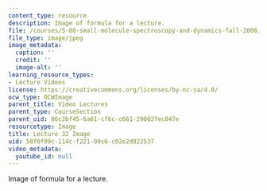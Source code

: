 ```yaml
---
content_type: resource
description: Image of formula for a lecture.
file: /courses/5-80-small-molecule-spectroscopy-and-dynamics-fall-2008/58f0f99c114cf22199c6c02e2d022537_lec32image1.jpg
file_type: image/jpeg
image_metadata:
  caption: ''
  credit: ''
  image-alt: ''
learning_resource_types:
- Lecture Videos
license: https://creativecommons.org/licenses/by-nc-sa/4.0/
ocw_type: OCWImage
parent_title: Video Lectures
parent_type: CourseSection
parent_uid: 06c2bf45-6a61-cf6c-c661-290027ec047e
resourcetype: Image
title: Lecture 32 Image
uid: 58f0f99c-114c-f221-99c6-c02e2d022537
video_metadata:
  youtube_id: null
---
```

Image of formula for a lecture.